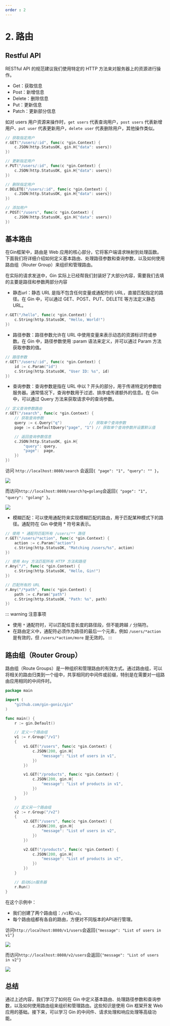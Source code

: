 ```yaml
---
order : 2
---
```

# 2. 路由

## Restful API

RESTful API 的规范建议我们使用特定的 HTTP 方法来对服务器上的资源进行操作。

- Get：获取信息
- Post：新增信息
- Delete：删除信息
- Put：更新信息
- Patch：更新部分信息


如对 users 用户资源来操作时，`get users` 代表查询用户，`post users` 代表新增用户、`put user` 代表更新用户，`delete user` 代表删除用户，其他操作类似。

```go
// 获取指定用户
r.GET("/users/:id", func(c *gin.Context) {
    c.JSON(http.StatusOK, gin.H{"data": users})
})

// 更新指定用户
r.PUT("/users/:id", func(c *gin.Context) {
    c.JSON(http.StatusOK, gin.H{"data": users})
})

// 删除指定用户
r.DELETE("/users/:id", func(c *gin.Context) {
    c.JSON(http.StatusOK, gin.H{"data": users})
})

// 添加用户
r.POST("/users", func(c *gin.Context) {
    c.JSON(http.StatusOK, gin.H{"data": users})
})
```

## 基本路由

在Gin框架中，路由是 Web 应用的核心部分，它将客户端请求映射到处理函数。下面我们将详细介绍如何定义基本路由、处理路径参数和查询参数，以及如何使用路由组（Router Group）来组织和管理路由。


在实际的请求发送中，Gin 实际上已经帮我们封装好了大部分内容，需要我们去填的主要是路径和参数两部分内容

- 静态url：静态 URL 是指不包含任何变量或通配符的 URL，直接匹配指定的路径。在 Gin 中，可以通过 GET、POST、PUT、DELETE 等方法定义静态 URL。

```go
r.GET("/hello", func(c *gin.Context) {
    c.String(http.StatusOK, "Hello, World!")
})
```

- 路径参数：路径参数允许在 URL 中使用变量来表示动态的资源标识符或参数。在 Gin 中，路径参数使用 :param 语法来定义，并可以通过 Param 方法获取参数的值。

```go
// 路径参数
r.GET("/users/:id", func(c *gin.Context) {
    id := c.Param("id")
    c.String(http.StatusOK, "User ID: %s", id)
})
```

- 查询参数：查询参数是指在 URL 中以 ? 开头的部分，用于传递特定的参数给服务器。通常情况下，查询参数用于过滤、排序或传递额外的信息。在 Gin 中，可以通过 Query 方法来获取请求中的查询参数。

```go
// 定义查询参数路由
r.GET("/search", func(c *gin.Context) {
    // 获取查询参数
    query := c.Query("q")            // 获取单个查询参数
    page := c.DefaultQuery("page", "1") // 获取单个查询参数并设置默认值

    // 返回查询参数信息
    c.JSON(http.StatusOK, gin.H{
        "query": query,
        "page":  page,
    })
})
```

访问 `http://localhost:8080/search` 会返回`{ "page": "1", "query": "" }`，

![](assets/2024-07-08-115440.png)

而访问`http://localhost:8080/search?q=golang`会返回`{ "page": "1", "query": "golang" }`。

![](assets/2024-07-08-115425.png)

- 模糊匹配：可以使用通配符来实现模糊匹配的路由，用于匹配某种模式下的路径。通配符在 Gin 中使用 * 符号来表示。

```go
// 使用 * 通配符匹配所有 /users/** 路径
r.GET("/users/*action", func(c *gin.Context) {
    action := c.Param("action")
    c.String(http.StatusOK, "Matching /users/%s", action)
})

// 使用 Any 方法匹配所有 HTTP 方法和路径
r.Any("/", func(c *gin.Context) {
    c.String(http.StatusOK, "Hello, Gin!")
})

// 匹配所有的 URL
r.Any("/*path", func(c *gin.Context) {
    path := c.Param("path")
    c.String(http.StatusOK, "Path: %s", path)
})
```

::: warning 注意事项
- 使用 `*` 通配符时，可以匹配任意长度的路径段，但不能跨越 `/` 分隔符。
- 在路由定义中，通配符必须作为路径的最后一个元素，例如 `/users/*action` 是有效的，但 `/users/*action/more` 是无效的。
:::

## 路由组（Router Group）
路由组（Route Groups）是一种组织和管理路由的有效方式。通过路由组，可以将相关的路由归类到一个组中，共享相同的中间件或前缀，特别是在需要对一组路由应用相同的中间件时。

```go
package main

import (
    "github.com/gin-gonic/gin"
)

func main() {
    r := gin.Default()

    // 定义一个路由组
    v1 := r.Group("/v1")
    {
        v1.GET("/users", func(c *gin.Context) {
            c.JSON(200, gin.H{
                "message": "List of users in v1",
            })
        })

        v1.GET("/products", func(c *gin.Context) {
            c.JSON(200, gin.H{
                "message": "List of products in v1",
            })
        })
    }

    // 定义另一个路由组
    v2 := r.Group("/v2")
    {
        v2.GET("/users", func(c *gin.Context) {
            c.JSON(200, gin.H{
                "message": "List of users in v2",
            })
        })

        v2.GET("/products", func(c *gin.Context) {
            c.JSON(200, gin.H{
                "message": "List of products in v2",
            })
        })
    }

    // 启动Gin服务器
    r.Run()
}
```

在这个示例中：
- 我们创建了两个路由组：`/v1`和`/v2`。
- 每个路由组都有各自的路由，方便对不同版本的API进行管理。

访问`http://localhost:8080/v1/users`会返回`{"message": "List of users in v1"}`

![](assets/2024-07-08-115729.png)

而访问`http://localhost:8080/v2/users`会返回`{"message": "List of users in v2"}`

![](assets/2024-07-08-115743.png)

## 总结

通过上述内容，我们学习了如何在 Gin 中定义基本路由、处理路径参数和查询参数，以及如何使用路由组来组织和管理路由。这些知识是使用 Gin 框架开发 Web 应用的基础。接下来，可以学习 Gin 的中间件、请求处理和响应处理等高级功能。